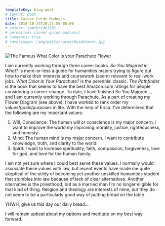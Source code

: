 ```yaml
---
templateKey: blog-post
# layout: post
title: Career Guide Madness
date: 2010-10-24T20:27:59-05:00
# author: spmcbride1201
# permalink: career-guide-madness/
# comments: true
# coverimage: /img/posts/careerGuideCover.jpg
---
```


![The Famous What Color is your Parachute Flower](/img/posts/abc76-flower001-624x749.jpg)

I am currently working through three career books. <i>So You Majored in What?</i> is more-or-less a guide for humanities majors trying to figure out how to make their interests and coursework (seem) relevant to real-work jobs. <i>What Color Is Your Parachute?</i> is the perennial classic. <i>The Pathfinder</i> is the book that seems to have the best Amazon.com ratings for people considering a career-change. To date, I have finished So You Majored..., and I am currently working through Parachute. As a part of creating my Flower Diagram (see above), I have worked to rank order my values/goals/purposes in life. With the help of Erica, I've determined that the following are my important values:

<ol>
	<li>Will, Conscience: The human will or conscience is my major concern. I want to improve the world my improving morality, justice, righteousness, and honesty.</li>
	<li>Mind: The human mind is my major concern. I want to contribute knowledge, truth, and clarity to the world.</li>
	<li>Spirit: I want to increase spirituality, faith, compassion, forgiveness, love for god, and love for the human family.</li>
</ol>

I am not yet sure where I could best serve these values. I normally would associate these values with law, but recent events have made me quite skeptical of the utility of becoming yet another unskilled humanities student that stumbles into law because of lack of clear alternatives. Another alternative is the priesthood, but as a married man I'm no longer eligible for that kind of thing. Religion and theology are interests of mine, but they do not seem to be a particularly good way of putting bread on the table

YHWH, give us this day our daily bread...

I will remain upbeat about my options and meditate on my best way forward.
